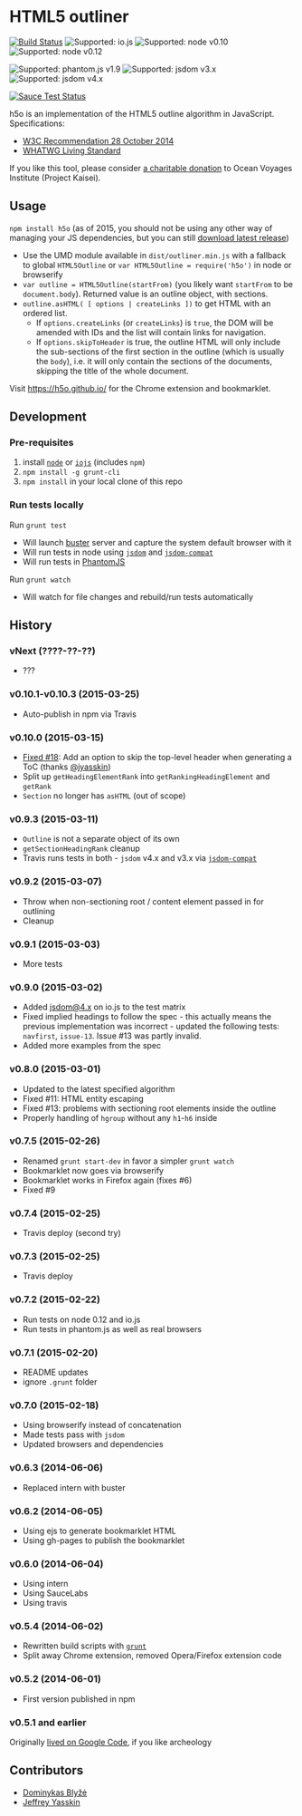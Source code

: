 # HTML5 outliner #
[![Build Status](https://travis-ci.org/h5o/h5o-js.svg?branch=master)](https://travis-ci.org/h5o/h5o-js)
![Supported: io.js](http://img.shields.io/badge/node-io.js-brightgreen.svg)
![Supported: node v0.10](http://img.shields.io/badge/node-0.10.x-brightgreen.svg)
![Supported: node v0.12](http://img.shields.io/badge/node-0.12.x-brightgreen.svg)

![Supported: phantom.js v1.9](http://img.shields.io/badge/phantom.js-1.9.x-brightgreen.svg)
![Supported: jsdom v3.x](http://img.shields.io/badge/jsdom-3.x-brightgreen.svg)
![Supported: jsdom v4.x](http://img.shields.io/badge/jsdom-4.x-brightgreen.svg)

[![Sauce Test Status](https://saucelabs.com/browser-matrix/h5o-js.svg)](https://saucelabs.com/u/h5o-js)

h5o is an implementation of the HTML5 outline algorithm in JavaScript. Specifications:

* [W3C Recommendation 28 October 2014](http://www.w3.org/TR/html5/sections.html#outline)
* [WHATWG Living Standard](https://html.spec.whatwg.org/multipage/semantics.html#outlines)

If you like this tool, please consider [a charitable donation](https://www.ammado.com/community/112794) to Ocean Voyages Institute (Project Kaisei).

## Usage ##

`npm install h5o` (as of 2015, you should not be using any other way of managing your JS dependencies, but
you can still [download latest release](https://github.com/h5o/h5o-js/releases/latest))

* Use the UMD module available in `dist/outliner.min.js` with a fallback to global `HTML5Outline` or 
  `var HTML5Outline = require('h5o')` in node or browserify
* `var outline = HTML5Outline(startFrom)` (you likely want `startFrom` to be `document.body`). Returned value is an outline object, with sections.
* `outline.asHTML( [ options | createLinks ])` to get HTML with an ordered list. 
    - If `options.createLinks` (or `createLinks`) is `true`, the DOM will be amended with IDs and the list will contain links for navigation.
    - If `options.skipToHeader` is true, the outline HTML will only include the sub-sections of the first section in 
      the outline (which is usually the `body`), i.e. it will only contain the sections of the documents, skipping
      the title of the whole document.

Visit https://h5o.github.io/ for the Chrome extension and bookmarklet.

## Development ##

### Pre-requisites ###
 
1. install [`node`](http://nodejs.org/) or [`iojs`](https://iojs.org/) (includes `npm`)
2. `npm install -g grunt-cli`
4. `npm install` in your local clone of this repo

### Run tests locally ###
Run `grunt test`
* Will launch [buster](http://busterjs.org) server and capture the system default browser with it
* Will run tests in node using [`jsdom`](https://www.npmjs.com/package/jsdom) and [`jsdom-compat`](https://www.npmjs.com/packages/jsdom-compat)
* Will run tests in [PhantomJS](https://www.npmjs.com/package/phantomjs) 

Run `grunt watch`
* Will watch for file changes and rebuild/run tests automatically

## History ##

### vNext (????-??-??) ###
* ???

### v0.10.1-v0.10.3 (2015-03-25) ###
* Auto-publish in npm via Travis

### v0.10.0 (2015-03-15) ###
* [Fixed #18](https://github.com/h5o/h5o-js/issues/18): Add an option to skip the top-level header when generating a ToC (thanks [@jyasskin](https://github.com/jyasskin))
* Split up `getHeadingElementRank` into `getRankingHeadingElement` and `getRank`
* `Section` no longer has `asHTML` (out of scope)

### v0.9.3 (2015-03-11) ###
* `Outline` is not a separate object of its own
* `getSectionHeadingRank` cleanup
* Travis runs tests in both - `jsdom` v4.x and v3.x via [`jsdom-compat`](https://github.com/h5o/jsdom-compat)

### v0.9.2 (2015-03-07) ###
* Throw when non-sectioning root / content element passed in for outlining
* Cleanup

### v0.9.1 (2015-03-03) ###
* More tests

### v0.9.0 (2015-03-02) ###
* Added jsdom@4.x on io.js to the test matrix
* Fixed implied headings to follow the spec - this actually means the previous implementation was
  incorrect - updated the following tests: `navfirst`, `issue-13`. Issue #13 was partly invalid.
* Added more examples from the spec 

### v0.8.0 (2015-03-01) ###
* Updated to the latest specified algorithm
* Fixed #11: HTML entity escaping
* Fixed #13: problems with sectioning root elements inside the outline
* Properly handling of `hgroup` without any `h1`-`h6` inside

### v0.7.5 (2015-02-26) ###
* Renamed `grunt start-dev` in favor a simpler `grunt watch`
* Bookmarklet now goes via browserify
* Bookmarklet works in Firefox again (fixes #6)
* Fixed #9

### v0.7.4 (2015-02-25) ###
* Travis deploy (second try)

### v0.7.3 (2015-02-25) ###
* Travis deploy

### v0.7.2 (2015-02-22) ###
* Run tests on node 0.12 and io.js
* Run tests in phantom.js as well as real browsers

### v0.7.1 (2015-02-20) ###
* README updates
* ignore `.grunt` folder

### v0.7.0 (2015-02-18) ###
* Using browserify instead of concatenation
* Made tests pass with `jsdom`
* Updated browsers and dependencies

### v0.6.3 (2014-06-06) ###
* Replaced intern with buster

### v0.6.2 (2014-06-05) ###
* Using ejs to generate bookmarklet HTML
* Using gh-pages to publish the bookmarklet

### v0.6.0 (2014-06-04) ###
* Using intern
* Using SauceLabs
* Using travis

### v0.5.4 (2014-06-02) ###
* Rewritten build scripts with [`grunt`](http://gruntjs.com)
* Split away Chrome extension, removed Opera/Firefox extension code

### v0.5.2 (2014-06-01) ###
* First version published in npm

### v0.5.1 and earlier ###
Originally [lived on Google Code](https://code.google.com/p/h5o), if you like archeology 

## Contributors ##

* [Dominykas Blyžė](http://www.dominykas.com/)
* [Jeffrey Yasskin](https://github.com/jyasskin)
